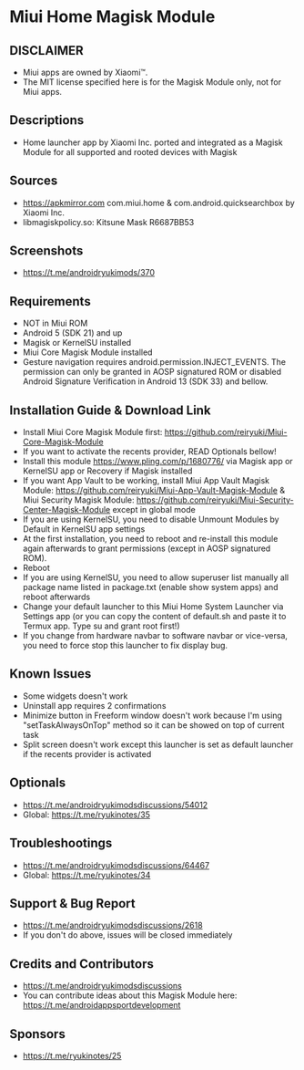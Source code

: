 # Miui Home Magisk Module

## DISCLAIMER
- Miui apps are owned by Xiaomi™.
- The MIT license specified here is for the Magisk Module only, not for Miui apps.

## Descriptions
- Home launcher app by Xiaomi Inc. ported and integrated as a Magisk Module for all supported and rooted devices with Magisk

## Sources
- https://apkmirror.com com.miui.home & com.android.quicksearchbox by Xiaomi Inc.
- libmagiskpolicy.so: Kitsune Mask R6687BB53

## Screenshots
- https://t.me/androidryukimods/370

## Requirements
- NOT in Miui ROM
- Android 5 (SDK 21) and up
- Magisk or KernelSU installed
- Miui Core Magisk Module installed
- Gesture navigation requires android.permission.INJECT_EVENTS. The permission can only be granted in AOSP signatured ROM or disabled Android Signature Verification in Android 13 (SDK 33) and bellow.

## Installation Guide & Download Link
- Install Miui Core Magisk Module first: https://github.com/reiryuki/Miui-Core-Magisk-Module
- If you want to activate the recents provider, READ Optionals bellow!
- Install this module https://www.pling.com/p/1680776/ via Magisk app or KernelSU app or Recovery if Magisk installed
- If you want App Vault to be working, install Miui App Vault Magisk Module: https://github.com/reiryuki/Miui-App-Vault-Magisk-Module & Miui Security Magisk Module: https://github.com/reiryuki/Miui-Security-Center-Magisk-Module except in global mode
- If you are using KernelSU, you need to disable Unmount Modules by Default in KernelSU app settings
- At the first installation, you need to reboot and re-install this module again afterwards to grant permissions (except in AOSP signatured ROM).
- Reboot
- If you are using KernelSU, you need to allow superuser list manually all package name listed in package.txt (enable show system apps) and reboot afterwards
- Change your default launcher to this Miui Home System Launcher via Settings app (or you can copy the content of default.sh and paste it to Termux app. Type su and grant root first!)
- If you change from hardware navbar to software navbar or vice-versa, you need to force stop this launcher to fix display bug.

## Known Issues
- Some widgets doesn't work
- Uninstall app requires 2 confirmations
- Minimize button in Freeform window doesn't work because I'm using "setTaskAlwaysOnTop" method so it can be showed on top of current task
- Split screen doesn't work except this launcher is set as default launcher if the recents provider is activated

## Optionals
- https://t.me/androidryukimodsdiscussions/54012
- Global: https://t.me/ryukinotes/35

## Troubleshootings
- https://t.me/androidryukimodsdiscussions/64467
- Global: https://t.me/ryukinotes/34

## Support & Bug Report
- https://t.me/androidryukimodsdiscussions/2618
- If you don't do above, issues will be closed immediately

## Credits and Contributors
- https://t.me/androidryukimodsdiscussions
- You can contribute ideas about this Magisk Module here: https://t.me/androidappsportdevelopment

## Sponsors
- https://t.me/ryukinotes/25


